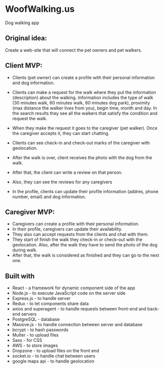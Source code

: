 # WoofWalking.us

Dog walking app

## Original idea:

Create a web-site that will connect the pet owners and pet walkers.

## Client MVP:

* Clients (pet owner) can create a profile with their personal information and dog information.
* Clients can make a request for the walk where they put the information (description) about the walking. Information includes the type of walk (30 minutes walk, 60 minutes walk, 60 minutes dog park), proximity (max distance the walker lives from you), begin time, month and day. In the search results they see all the walkers that satisfy the condition and request the walk.
* When they make the request it goes to the caregiver (pet walker). Once the caregiver accepts it, they can start chatting.
* Clients can see check-in and check-out marks of the caregiver with geolocation.
* After the walk is over, client receives the photo with the dog from the walk.
* After that, the client can write a review on that person.

* Also, they can see the reviews for any caregivers

* In the profile, clients can update their profile information (addres, phone number, email) and dog information.

## Caregiver MVP:

* Caregivers can create a profile with their personal information.
* In their profile, caregivers can update their availability.
* They also can accept requests from the clients and chat with them.
* They start of finish the walk they check-in or check-out with the geolocation. Also, after the walk they have to send the photo of the dog during walk.
* After that, the walk is considered as finished and they can go to the next one.

## Built with
* React - a framework for dynamic component side of the app
* Node.js - to execute JavaScript code on the server side
* Express.js - to handle server
* Redux - to let components share data
* axios and superagent - to handle requests between front-end and back-end servers
* PostgreSQL - database
* Massive.js - to handle connection between server and database
* bcrypt - to hash passwords
* Multer - to upload files
* Sass - for CSS
* AWS - to store images
* Dropzone - to upload files on the front end
* socket.io - to handle chat between users
* google maps api - to handle geolocation